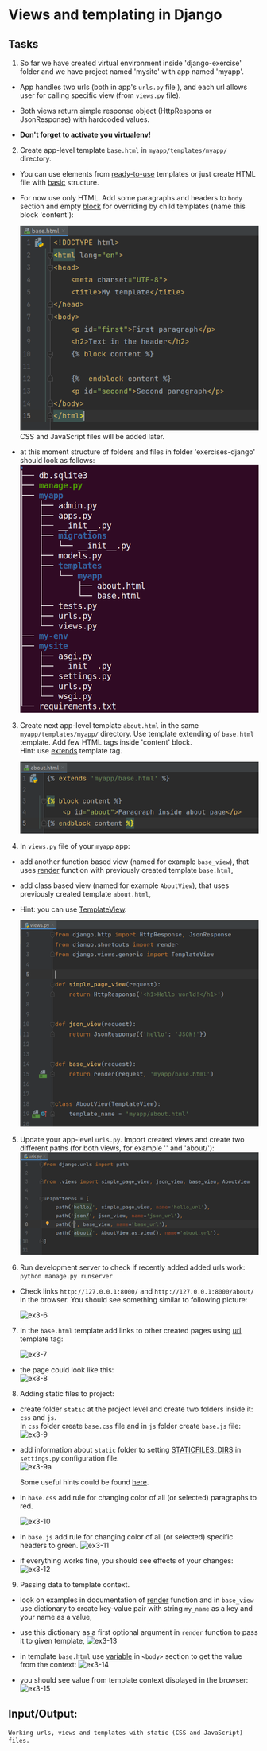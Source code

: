 # Views and templating in Django  

## Tasks
1. So far we have created virtual environment inside 'django-exercise' folder and we have project named 'mysite' with app named 'myapp'.  
*  App handles two urls (both in  app's ```urls.py``` file ), and each url allows user for calling specific view (from ```views.py``` file).  
*  Both views return simple response object (HttpRespons or JsonResponse) with hardcoded values.  

*  **Don't forget to activate you virtualenv!**  

2. Create app-level template ```base.html``` in ```myapp/templates/myapp/``` directory.  
*  You can use elements from [ready-to-use](https://startbootstrap.com/template/bare)  templates or just create HTML file with [basic](https://developer.mozilla.org/en-US/docs/Learn/HTML/Introduction_to_HTML/Document_and_website_structure) structure.   
*  For now use only HTML. Add some paragraphs  and headers to ```body``` section and empty [block](https://docs.djangoproject.com/en/3.2/ref/templates/builtins/#block) for overriding by child templates (name this block 'content'):  

   ![ex3-1](../../../django-framework-exercises/screenshots/ex3-1.png)  
CSS and JavaScript files will be added later. 
* at this moment structure of folders and files in folder 'exercises-django' should look as follows:  
![ex3-2](../../../django-framework-exercises/screenshots/ex3-2.png)

3. Create next app-level template ```about.html``` in the same ```myapp/templates/myapp/``` directory. Use template  extending of ```base.html``` template. Add few HTML tags inside 'content' block.  
Hint: use [extends](https://docs.djangoproject.com/en/3.2/ref/templates/builtins/#extends) template tag.  

   ![ex3-3](../../../django-framework-exercises/screenshots/ex3-3.png)

4. In ```views.py``` file of your ```myapp``` app:  
* add another  function based view (named for example ```base_view```), that uses [render](https://docs.djangoproject.com/en/3.2/topics/http/shortcuts/#render) function with previously created template ```base.html```,
* add class based view (named for example ```AboutView```), that uses previously created template ```about.html```,
*  Hint: you can use [TemplateView](https://docs.djangoproject.com/en/3.2/topics/class-based-views/).

   ![ex3-4](../../../django-framework-exercises/screenshots/ex3-4.png)

5. Update your app-level ```urls.py```. Import created views and create two different paths (for both views, for example '' and 'about/'):    
   ![ex3-5](../../../django-framework-exercises/screenshots/ex3-5.png)

6. Run development server to check if recently added added urls work:  
```python manage.py runserver```  

*  Check links ```http://127.0.0.1:8000/``` and ```http://127.0.0.1:8000/about/``` in the browser.   You should see something similar to following picture:

   ![ex3-6](../../../django-framework-exercises/screenshots/ex3-6.png)  

7. In the ```base.html``` template add links to other created pages using [url](https://docs.djangoproject.com/en/3.2/ref/templates/builtins/#url) template tag:

   ![ex3-7](../../../django-framework-exercises/screenshots/ex3-7.png) 

*  the page could look like this:  
   ![ex3-8](../../../django-framework-exercises/screenshots/ex3-8.png) 

8. Adding static files to project:
*  create folder ```static``` at the project level and create two folders inside it: ```css``` and ```js```.  
In ```css``` folder create ```base.css``` file and in ```js``` folder create ```base.js``` file:  
  ![ex3-9](../../../django-framework-exercises/screenshots/ex3-9.png) 

* add information about ```static``` folder to setting [STATICFILES_DIRS](https://docs.djangoproject.com/en/3.2/ref/settings/#std:setting-STATICFILES_DIRS) in ```settings.py``` configuration file.  
![ex3-9a](../../../django-framework-exercises/screenshots/ex3-9a.png) 

  Some useful hints could be found [here](https://adamj.eu/tech/2020/03/16/use-pathlib-in-your-django-project/).

* in ```base.css``` add rule for changing color of all (or selected) paragraphs to red.  

  ![ex3-10](../../../django-framework-exercises/screenshots/ex3-10.png) 

* in ```base.js``` add rule for changing color of all (or selected) specific headers to green. 
  ![ex3-11](../../../django-framework-exercises/screenshots/ex3-11.png) 

* if everything works fine, you should see effects of your changes:  
  ![ex3-12](../../../django-framework-exercises/screenshots/ex3-12.png) 

9. Passing data to template context.  
* look on examples in documentation of [render](https://docs.djangoproject.com/en/3.2/topics/http/shortcuts/#render) function and in ```base_view``` use dictionary to create key-value pair with string ```my_name``` as a key and your name as a value,

* use this dictionary as a first optional argument in ```render``` function to pass it to given template,
  ![ex3-13](../../../django-framework-exercises/screenshots/ex3-13.png) 

* in template ```base.html``` use [variable](https://docs.djangoproject.com/en/3.2/topics/templates/#variables) in ```<body>``` section to get the value from the context:
  ![ex3-14](../../../django-framework-exercises/screenshots/ex3-14.png)  

* you should see value from template context displayed in the browser:  
  ![ex3-15](../../../django-framework-exercises/screenshots/ex3-15.png) 

## Input/Output:
```
Working urls, views and templates with static (CSS and JavaScript) files.
```